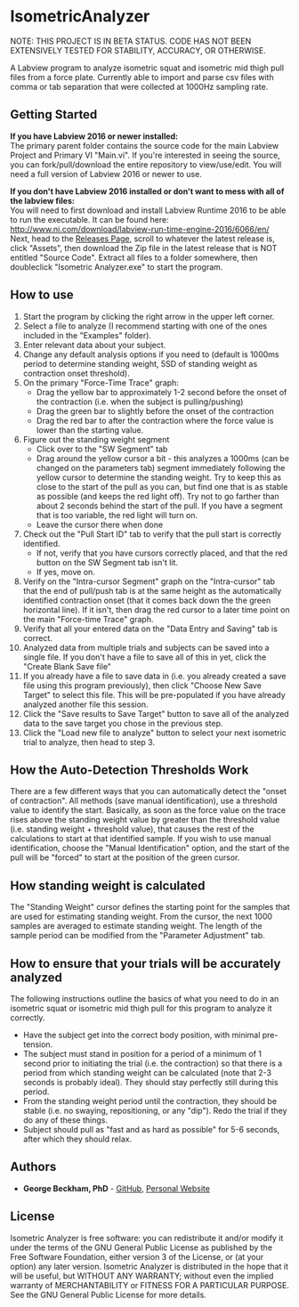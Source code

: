 # IsometricAnalyzer

NOTE: THIS PROJECT IS IN BETA STATUS. CODE HAS NOT BEEN EXTENSIVELY TESTED FOR STABILITY, ACCURACY, OR OTHERWISE. 

A Labview program to analyze isometric squat and isometric mid thigh pull files from a force plate. Currently able to import and parse csv files with comma or tab separation that were collected at 1000Hz sampling rate. 

## Getting Started

**If you have Labview 2016 or newer installed:**  
The primary parent folder contains the source code for the main Labview Project and Primary VI "Main.vi". If you're interested in seeing the source, you can fork/pull/download the entire repository to view/use/edit. You will need a full version of Labview 2016 or newer to use.

**If you don't have Labview 2016 installed or don't want to mess with all of the labview files:**  
You will need to first download and install Labview Runtime 2016 to be able to run the executable. It can be found here: http://www.ni.com/download/labview-run-time-engine-2016/6066/en/ Next, head to the [Releases Page](https://github.com/excellentsport/IsometricAnalyzer/releases), scroll to whatever the latest release is, click "Assets", then download the Zip file in the latest release that is NOT entitled "Source Code". Extract all files to a folder somewhere, then doubleclick "Isometric Analyzer.exe" to start the program.

## How to use

1. Start the program by clicking the right arrow in the upper left corner.
2. Select a file to analyze (I recommend starting with one of the ones included in the "Examples" folder).
3. Enter relevant data about your subject.
4. Change any default analysis options if you need to (default is 1000ms period to determine standing weight, 5SD of standing weight as contraction onset threshold).
5. On the primary "Force-Time Trace" graph:
	- Drag the yellow bar to approximately 1-2 second before the onset of the contraction (i.e. when the subject is pulling/pushing)
	- Drag the green bar to slightly before the onset of the contraction
	- Drag the red bar to after the contraction where the force value is lower than the starting value. 
6. Figure out the standing weight segment
	- Click over to the "SW Segment" tab
	- Drag around the yellow cursor a bit - this analyzes a 1000ms (can be changed on the parameters tab) segment immediately following the yellow cursor to determine the standing weight. Try to keep this as close to the start of the pull as you can, but find one that is as stable as possible (and keeps the red light off). Try not to go farther than about 2 seconds behind the start of the pull. If you have a segment that is too variable, the red light will turn on. 
	- Leave the cursor there when done
7. Check out the "Pull Start ID" tab to verify that the pull start is correctly identified.
	- If not, verify that you have cursors correctly placed, and that the red button on the SW Segment tab isn't lit.
	- If yes, move on.
8. Verify on the "Intra-cursor Segment" graph on the "Intra-cursor" tab that the end of pull/push tab is at the same height as the automatically identified contraction onset (that it comes back down the the green horizontal line). If it isn't, then drag the red cursor to a later time point on the main "Force-time Trace" graph.
8. Verify that all your entered data on the "Data Entry and Saving" tab is correct.
9. Analyzed data from multiple trials and subjects can be saved into a single file. If you don't have a file to save all of this in yet, click the "Create Blank Save file"
10. If you already have a file to save data in (i.e. you already created a save file using this program previously), then click "Choose New Save Target" to select this file. This will be pre-populated if you have already analyzed another file this session.
11. Click the "Save results to Save Target" button to save all of the analyzed data to the save target you chose in the previous step.
12. Click the "Load new file to analyze" button to select your next isometric trial to analyze, then head to step 3.

## How the Auto-Detection Thresholds Work

There are a few different ways that you can automatically detect the "onset of contraction". All methods (save manual identification), use a threshold value to identify the start. Basically, as soon as the force value on the trace rises above the standing weight value by greater than the threshold value (i.e. standing weight + threshold value), that causes the rest of the calculations to start at that identified sample. If you wish to use manual identification, choose the "Manual Identification" option, and the start of the pull will be "forced" to start at the position of the green cursor.

## How standing weight is calculated

The "Standing Weight" cursor defines the starting point for the samples that are used for estimating standing weight. From the cursor, the next 1000 samples are averaged to estimate standing weight. The length of the sample period can be modified from the "Parameter Adjustment" tab.

## How to ensure that your trials will be accurately analyzed

The following instructions outline the basics of what you need to do in an isometric squat or isometric mid thigh pull for this program to analyze it correctly.
- Have the subject get into the correct body position, with minimal pre-tension. 
- The subject must stand in position for a period of a minimum of 1 second prior to initiating the trial (i.e. the contraction) so that there is a period from which standing weight can be calculated (note that 2-3 seconds is probably ideal). They should stay perfectly still during this period.
- From the standing weight period until the contraction, they should be stable (i.e. no swaying, repositioning, or any "dip"). Redo the trial if they do any of these things.
- Subject should pull as "fast and as hard as possible" for 5-6 seconds, after which they should relax.

## Authors

* **George Beckham, PhD**  - [GitHub](https://github.com/ExcellentSport), [Personal Website](https://www.georgebeckham.com)


## License

Isometric Analyzer is free software: you can redistribute it and/or modify it under the terms of the GNU General Public License as published by the Free Software Foundation, either version 3 of the License, or (at your option) any later version. Isometric Analyzer is distributed in the hope that it will be useful, but WITHOUT ANY WARRANTY; without even the implied warranty of MERCHANTABILITY or FITNESS FOR A PARTICULAR PURPOSE.  See the GNU General Public License for more details.
